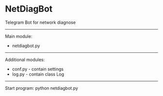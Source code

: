 # NetDiagBot
Telegram Bot for network diagnose

----------------------------------

Main module: 
- netdiagbot.py

----------------------------------

Additional modules:
- conf.py - contain settings
- log.py - contain class Log

----------------------------------

Start program: python netdiagbot.py
